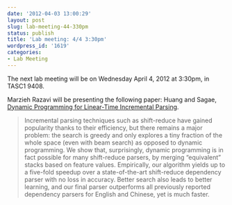 ```yaml
---
date: '2012-04-03 13:00:29'
layout: post
slug: lab-meeting-44-330pm
status: publish
title: 'Lab meeting: 4/4 3:30pm'
wordpress_id: '1619'
categories:
- Lab Meeting
---
```



The next lab meeting will be on Wednesday April 4, 2012 at 3:30pm, in TASC1 9408.






Marzieh Razavi will be presenting the following paper: Huang and Sagae, [Dynamic Programming for Linear-Time Incremental Parsing](http://www.isi.edu/~lhuang/dp-final.pdf).


> Incremental parsing techniques such as shift-reduce have gained popularity thanks to their efficiency, but there remains a major problem: the search is greedy and only explores a tiny fraction of the whole space (even with beam search) as opposed to dynamic programming. We show that, surprisingly, dynamic programming is in fact possible for many shift-reduce parsers, by merging “equivalent” stacks based on feature values. Empirically, our algorithm yields up to a five-fold speedup over a state-of-the-art shift-reduce dependency parser with no loss in accuracy. Better search also leads to better learning, and our final parser outperforms all previously reported dependency parsers for English and Chinese, yet is much faster.




